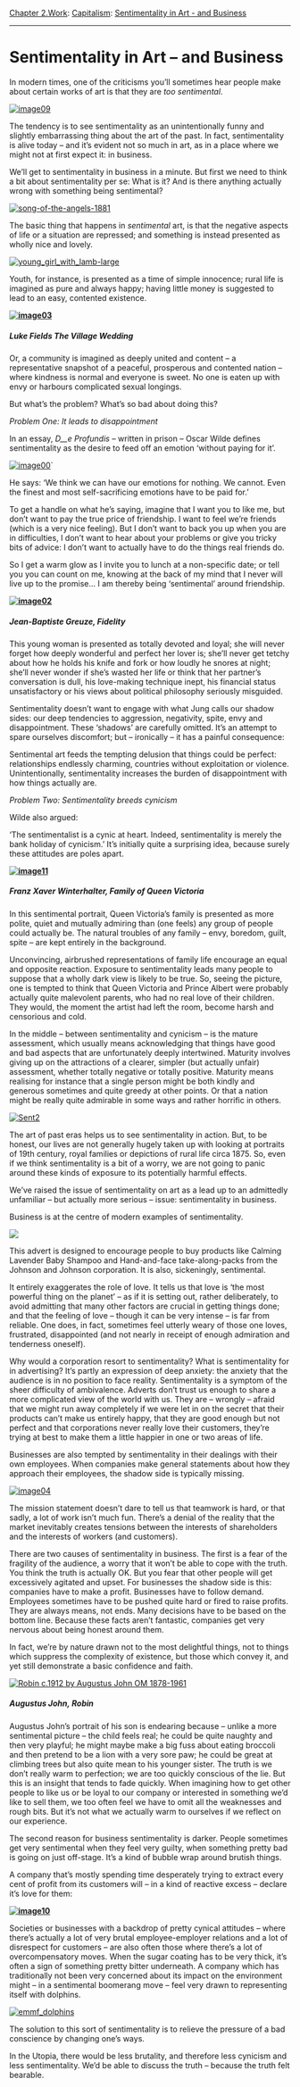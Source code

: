 [Chapter 2.Work](https://www.theschooloflife.com/thebookoflife/category/work/): [Capitalism](https://www.theschooloflife.com/thebookoflife/category/work/capitalism/): [Sentimentality in Art - and Business](https://www.theschooloflife.com/thebookoflife/sentimentality-in-art-and-business/)

* * *

# Sentimentality in Art – and Business

In modern times, one of the criticisms you’ll sometimes hear people make about certain works of art is that they are _too sentimental_.

[![image09](https://www.theschooloflife.com/thebookoflife/wp-content/uploads/2015/09/image09.jpg)](http://www.thebookoflife.org/wp-content/uploads/2015/09/image09.jpg)

The tendency is to see sentimentality as an unintentionally funny and slightly embarrassing thing about the art of the past. In fact, sentimentality is alive today – and it’s evident not so much in art, as in a place where we might not at first expect it: in business.

We’ll get to sentimentality in business in a minute. But first we need to think a bit about sentimentality per se: What is it? And is there anything actually wrong with something being sentimental?

[![song-of-the-angels-1881](https://www.theschooloflife.com/thebookoflife/wp-content/uploads/2015/09/song-of-the-angels-1881.jpg)](http://www.thebookoflife.org/wp-content/uploads/2015/09/song-of-the-angels-1881.jpg)

The basic thing that happens in _sentimental_ art, is that the negative aspects of life or a situation are repressed; and something is instead presented as wholly nice and lovely.

[![young_girl_with_lamb-large](https://www.theschooloflife.com/thebookoflife/wp-content/uploads/2015/09/young_girl_with_lamb-large.jpg)](http://www.thebookoflife.org/wp-content/uploads/2015/09/young_girl_with_lamb-large.jpg)

Youth, for instance, is presented as a time of simple innocence; rural life is imagined as pure and always happy; having little money is suggested to lead to an easy, contented existence.

**[![image03](https://www.theschooloflife.com/thebookoflife/wp-content/uploads/2015/09/image03.jpg)](http://www.thebookoflife.org/wp-content/uploads/2015/09/image03.jpg)**

##### **Luke Fields**  **_The Village Wedding_**

Or, a community is imagined as deeply united and content – a representative snapshot of a peaceful, prosperous and contented nation – where kindness is normal and everyone is sweet. No one is eaten up with envy or harbours complicated sexual longings.

But what’s the problem? What’s so bad about doing this?

_Problem One: It leads to disappointment_

In an essay, _D__e Profundis_ – written in prison – Oscar Wilde defines sentimentality as the desire to feed off an emotion ‘without paying for it’.

[![image00](https://www.theschooloflife.com/thebookoflife/wp-content/uploads/2015/09/image001.jpg)](http://www.thebookoflife.org/wp-content/uploads/2015/09/image001.jpg)`

He says: ‘We think we can have our emotions for nothing. We cannot. Even the finest and most self-sacrificing emotions have to be paid for.’

To get a handle on what he’s saying, imagine that I want you to like me, but don’t want to pay the true price of friendship. I want to feel we’re friends (which is a very nice feeling). But I don’t want to back you up when you are in difficulties, I don’t want to hear about your problems or give you tricky bits of advice: I don’t want to actually have to do the things real friends do.

So I get a warm glow as I invite you to lunch at a non-specific date; or tell you you can count on me, knowing at the back of my mind that I never will live up to the promise… I am thereby being ‘sentimental’ around friendship.

**[![image02](https://www.theschooloflife.com/thebookoflife/wp-content/uploads/2015/09/image02.jpg)](http://www.thebookoflife.org/wp-content/uploads/2015/09/image02.jpg)**

##### Jean-Baptiste Greuze, _Fidelity_

This young woman is presented as totally devoted and loyal; she will never forget how deeply wonderful and perfect her lover is; she’ll never get tetchy about how he holds his knife and fork or how loudly he snores at night; she’ll never wonder if she’s wasted her life or think that her partner’s conversation is dull, his love-making technique inept, his financial status unsatisfactory or his views about political philosophy seriously misguided.

Sentimentality doesn’t want to engage with what Jung calls our shadow sides: our deep tendencies to aggression, negativity, spite, envy and disappointment. These ‘shadows’ are carefully omitted. It’s an attempt to spare ourselves discomfort; but – ironically – it has a painful consequence:

Sentimental art feeds the tempting delusion that things could be perfect: relationships endlessly charming, countries without exploitation or violence. Unintentionally, sentimentality increases the burden of disappointment with how things actually are.

_Problem Two: Sentimentality breeds cynicism_

Wilde also argued:

‘The sentimentalist is a cynic at heart. Indeed, sentimentality is merely the bank holiday of cynicism.’ It’s initially quite a surprising idea, because surely these attitudes are poles apart.

**[![image11](https://www.theschooloflife.com/thebookoflife/wp-content/uploads/2015/09/image11.jpg)](http://www.thebookoflife.org/wp-content/uploads/2015/09/image11.jpg)**

##### Franz Xaver Winterhalter, _Family of Queen Victoria_

In this sentimental portrait, Queen Victoria’s family is presented as more polite, quiet and mutually admiring than (one feels) any group of people could actually be. The natural troubles of any family – envy, boredom, guilt, spite – are kept entirely in the background.

Unconvincing, airbrushed representations of family life encourage an equal and opposite reaction. Exposure to sentimentality leads many people to suppose that a wholly dark view is likely to be true. So, seeing the picture, one is tempted to think that Queen Victoria and Prince Albert were probably actually quite malevolent parents, who had no real love of their children. They would, the moment the artist had left the room, become harsh and censorious and cold.

In the middle – between sentimentality&nbsp;and cynicism – is the mature assessment, which usually means acknowledging that things have good and bad aspects that are unfortunately deeply intertwined. Maturity involves giving up on the attractions of a clearer, simpler (but actually unfair) assessment, whether totally negative or totally positive. Maturity means realising for instance that a single person might be both kindly and generous sometimes and quite greedy at other points. Or that a nation might be really quite admirable in some ways and rather horrific in others.

[![Sent2](https://www.theschooloflife.com/thebookoflife/wp-content/uploads/2015/09/Sent2.png)](http://www.thebookoflife.org/wp-content/uploads/2015/09/Sent2.png)

The art of past eras helps us to see sentimentality in action. But, to be honest, our lives are not generally hugely taken up with looking at portraits of 19th century, royal families or depictions of rural life circa 1875. So, even if we think sentimentality is a bit of a worry, we are not going to panic around these kinds of exposure to its potentially harmful effects.&nbsp;

We’ve raised the issue of sentimentality on art as a lead up to an admittedly unfamiliar – but actually more serious – issue: sentimentality in business.

Business is at the centre of modern examples of sentimentality.

![](http://ecobabymamadrama.com/wp-content/uploads/2013/05/JJ-Campaign-Manifesto.jpg)

This advert is designed to encourage people to buy products like Calming Lavender Baby Shampoo and Hand-and-face take-along-packs from the Johnson and Johnson corporation. It is also, sickeningly, sentimental.

It entirely exaggerates the role of love. It tells us that love is ‘the most powerful thing on the planet’ – as if it is setting out, rather deliberately, to avoid admitting that many other factors are crucial in getting things done; and that the feeling of love – though it can be very intense – is far from reliable. One does, in fact, sometimes feel utterly weary of those one loves, frustrated, disappointed (and not nearly in receipt of enough admiration and tenderness oneself).

Why would a corporation resort to sentimentality? What is sentimentality for in advertising? It’s partly an expression of deep anxiety: the anxiety that the audience is in no position to face reality. Sentimentality is a symptom of the sheer difficulty of ambivalence. Adverts don’t trust us enough to share a more complicated view of the world with us. They are – wrongly – afraid that we might run away completely if we were let in on the secret that their products can’t make us entirely happy, that they are good enough but not perfect and that corporations never really love their customers, they’re trying at best to make them a little happier in one or two areas of life.

Businesses are also tempted by sentimentality in their dealings with their own employees. When companies make general statements about how they approach their employees, the shadow side is typically missing.

[![image04](https://www.theschooloflife.com/thebookoflife/wp-content/uploads/2015/09/image041.png)](http://www.thebookoflife.org/wp-content/uploads/2015/09/image041.png)

The mission statement doesn’t dare to tell us that teamwork is hard, or that sadly, a lot of work isn’t much fun. There’s a denial of the reality that the market inevitably creates tensions between the interests of shareholders and the interests of workers (and customers).&nbsp;

There are two causes of sentimentality in business. The first is a fear of the fragility of the audience, a worry that it won’t be able to cope with the truth. You think the truth is actually OK. But you fear that other people will get excessively agitated and upset. For businesses the shadow side is this: companies have to make a profit. Businesses have to follow demand. Employees sometimes have to be pushed quite hard or fired to raise profits. They are always means, not ends. Many decisions have to be based on the bottom line. Because these facts aren’t fantastic, companies get very nervous about being honest around them.

In fact, we’re by nature drawn not to the most delightful things, not to things which suppress the complexity of existence, but those which convey it, and yet still demonstrate a basic confidence and faith.

[![Robin c.1912 by Augustus John OM 1878-1961](https://www.theschooloflife.com/thebookoflife/wp-content/uploads/2015/09/N03523_10.jpg)](http://www.thebookoflife.org/wp-content/uploads/2015/09/N03523_10.jpg)

##### **Augustus John,_&nbsp;Robin&nbsp;_**

Augustus John’s portrait of his son is endearing because – unlike a more sentimental picture – the child feels real; he could be quite naughty and then very playful; he might maybe make a big fuss about eating broccoli and then pretend to be a lion with a very sore paw; he could be great at climbing trees but also quite mean to his younger sister. The truth is we don’t really warm to perfection; we are too quickly conscious of the lie. But this is an insight that tends to fade quickly. When imagining how to get other people to like us or be loyal to our company or interested in something we’d like to sell them, we too often feel we have to omit all the weaknesses and rough bits. But it’s not what we actually warm to ourselves if we reflect on our experience.

The second reason for business sentimentality is darker. People sometimes get very sentimental when they feel very guilty, when something pretty bad is going on just off-stage. It’s a kind of bubble wrap around brutish things.

A company that’s mostly spending time desperately trying to extract every cent of profit from its customers will – in a kind of reactive excess – declare it’s love for them:

**[![image10](https://www.theschooloflife.com/thebookoflife/wp-content/uploads/2015/09/image10.png)](http://www.thebookoflife.org/wp-content/uploads/2015/09/image10.png)**

Societies or businesses with a backdrop of pretty cynical attitudes – where there’s actually a lot of very brutal employee-employer relations and a lot of disrespect for customers – are also often those where there’s a lot of overcompensatory moves. When the sugar coating has to be very thick, it’s often a sign of something pretty bitter underneath. A company which has traditionally not been very concerned about its impact on the environment might – in a sentimental boomerang move – feel very drawn to representing itself with dolphins.

[![emmf_dolphins](https://www.theschooloflife.com/thebookoflife/wp-content/uploads/2015/09/emmf_dolphins1.jpg)](http://www.thebookoflife.org/wp-content/uploads/2015/09/emmf_dolphins1.jpg)&nbsp;

The solution to this sort of sentimentality is to relieve the pressure of a bad conscience by changing one’s ways.

In the Utopia, there would be less brutality, and therefore less cynicism and less sentimentality. We’d be able to discuss the truth – because the truth felt bearable.
